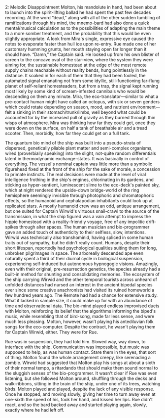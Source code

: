 2: Melodic Disappointment
Molton, his mandolute in hand, had been about to launch into the spirit-lifting ballad he had spent the past few decades recording. At the word “dead,” along with all of the other sudden tumbling of ramifications through his mind, the mnemo-bard had also done a quick mental/musical calculation as to the possibilities of adapting the main theme to a more somber treatment, and the probability that this would be even slightly appropriate. A look from Mira's single, expressive eye caused the notes to evaporate faster than hull ice upon re-entry. Rue made one of her customary humming grunts, her mouth staying open far longer than it should have.
“Damn,” the Captain said. He looked up from his own blister of screen to the concave oval of the star-view, where the system they were aiming for, the sustainable homestead at the edge of the most remote supply chains reachable without reality bends, hung pointlessly in the distance.
It soaked in for each of them that they had been fooled, the automated signal emanating not from some idyllic, still-functioning far-flung planet of self-reliant homesteaders, but from a trap, the signal kept running most likely by some kind of scream-infested cannibals who would be descending on them any minute. Mira, the eco-translator—similar to what a pre-contact human might have called an octopus, with six or seven genders which could rotate depending on season, mood, and nutrient environment—felt a sinking in their stomach/trunk/limbs, well beyond what could be accounted for by the increased pull of gravity as they burned through thin wisps of atmosphere.
Mira was thinking how far they could get, once they were down on the surface, on half a tank of breathable air and a tread scooter. Then, morbidly, how far they could get on a full tank.


The quantum bio mind of the ship was built into a pseudo-strata of dispersed, genetically pliable plant matter and semi-complex organisms, wired (proverbially speaking) into the slight, not-quite random differentials latent in thermodynamic exchange-states.
It was basically in control of everything.
The vessel's nominal captain was little more than a symbolic figurehead fixed at the front of the ship for the sake of morale, a concession to primate instincts. The real decisions were made at the level of viral intelligence frothing in the ship's engines, chlorinating in its gardens, and sticking as hyper-sentient, luminescent slime to the eco-deck's painted sky, which at night rendered the upside-down bridge-world of the ring hemisphere seemingly invisible through photophoric and chromatophoric effects, so the humanoid and cephalapodian inhabitants could look up at replicated stars.
A mostly humanoid crew was an odd, antique arrangement, but one suited for Captain Wirwid's virtuous snail-crawl to the source of the transmission, in what the ship figured was a vain attempt to impress the hippie homestead with a reality-friendly voyage, free of any impolitic drift-spikes through alter spaces. The human musician and bio-programmer gave an added touch of authenticity to their selfless, slow, intentions. Wirwid was technically also transhominid, having spliced in some human traits out of sympathy, but he didn't really count.
Humans, despite their short lifespan, reportedly had psychological qualities suiting them for long, unbroken pilgrimages in space. The arboreally descended ape even naturally spent a third of their diurnal cycle in biological suspension, experiencing self-induced but autonomous hypnogogic visions. Amazingly, even with their original, pre-resurrection genetics, the species already had a built-in method for shunting and consolidating memories.
The ecosystem of the ship carrying Wirwid and the other temporal tourists across unheard of unfolded distances had nursed an interest in the ancient bipedal species ever since some creative anachronists had visited its ruined homeworld a few hundred years ago.
The Remote had had a chance for extensive study. What it lacked in sample size, it could make up for with an abundance of time and observational data. The bio-mind played endless improvised duets with Molton, reinforcing its belief that the algorithms informing the biped's music, while resembling that of bird-song, made far less sense, and were much less pleasing.
Molton, however, wasn’t playing his antediluvian folk songs for the eco-computer. Despite the contract, he wasn't playing them for Captain Wirwid, either. They were for Rue.

Rue was in suspension, they had told him. Slowed way, way down, to interface with the ship. Communication was impossible, but music was supposed to help, as was human contact. Stare them in the eyes, that sort of thing. Molton found the whole arrangement creepy, like serenading a zombie. Wirwid had suggested that Molton play his songs at about a sixth of their normal tempo, a ritardando that should make them sound normal to the sluggish senses of the bio-programmer.
It wasn't clear if Rue was even listening, but she followed Molton around, shuffling through the decks and walk-ribbons, sitting in the brain of the ship, under one of its trees, watching birds. Molton played and played, despite the lack of any visible response.
Once he stopped, and moving slowly, giving her time to turn away even at one-sixth the speed of his, took her hand, and kissed her lips.
Rue didn't react, and so the bard backed away and started playing again, slowly, exactly where he had left off.
